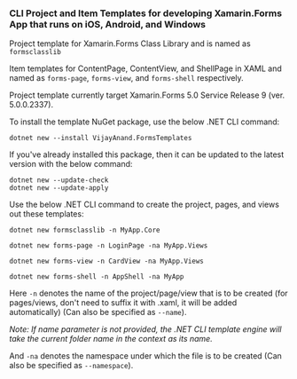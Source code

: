### CLI Project and Item Templates for developing Xamarin.Forms App that runs on iOS, Android, and Windows

Project template for Xamarin.Forms Class Library and is named as `formsclasslib`

Item templates for ContentPage, ContentView, and ShellPage in XAML and named as `forms-page`, `forms-view`, and `forms-shell` respectively.

Project template currently target Xamarin.Forms 5.0 Service Release 9 (ver. 5.0.0.2337).

To install the template NuGet package, use the below .NET CLI command:

```shell
dotnet new --install VijayAnand.FormsTemplates
```

If you've already installed this package, then it can be updated to the latest version with the below command:

```shell
dotnet new --update-check
dotnet new --update-apply
```
Use the below .NET CLI command to create the project, pages, and views out these templates:

```shell
dotnet new formsclasslib -n MyApp.Core
```
```shell
dotnet new forms-page -n LoginPage -na MyApp.Views
```
```shell
dotnet new forms-view -n CardView -na MyApp.Views
```
```shell
dotnet new forms-shell -n AppShell -na MyApp
```
Here `-n` denotes the name of the project/page/view that is to be created (for pages/views, don't need to suffix it with .xaml, it will be added automatically) (Can also be specified as `--name`). 

*Note: If name parameter is not provided, the .NET CLI template engine will take the current folder name in the context as its name.*

And `-na` denotes the namespace under which the file is to be created (Can also be specified as `--namespace`).

